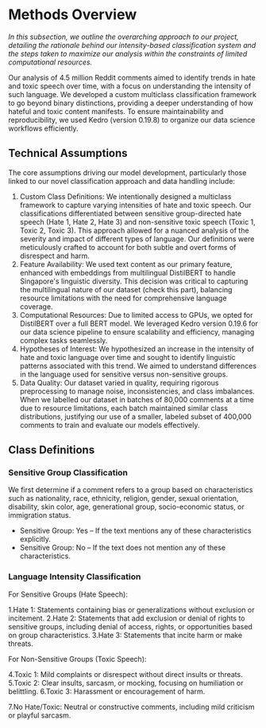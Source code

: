 # Methods Overview

_In this subsection, we outline the overarching approach to our project, detailing the rationale behind our intensity-based classification system and the steps taken to maximize our analysis within the constraints of limited computational resources._

Our analysis of 4.5 million Reddit comments aimed to identify trends in hate and toxic speech over time, with a focus on understanding the intensity of such language. We developed a custom multiclass classification framework to go beyond binary distinctions, providing a deeper understanding of how hateful and toxic content manifests. To ensure maintainability and reproducibility, we used Kedro (version 0.19.8) to organize our data science workflows efficiently.

## Technical Assumptions

The core assumptions driving our model development, particularly those linked to our novel classification approach and data handling include:

1. Custom Class Definitions: We intentionally designed a multiclass framework to capture varying intensities of hate and toxic speech. Our classifications differentiated between sensitive group-directed hate speech (Hate 1, Hate 2, Hate 3) and non-sensitive toxic speech (Toxic 1, Toxic 2, Toxic 3). This approach allowed for a nuanced analysis of the severity and impact of different types of language. Our definitions were meticulously crafted to account for both subtle and overt forms of disrespect and harm.
2. Feature Availability: We used text content as our primary feature, enhanced with embeddings from multilingual DistilBERT to handle Singapore's linguistic diversity. This decision was critical to capturing the multilingual nature of our dataset (check this part), balancing resource limitations with the need for comprehensive language coverage.
3. Computational Resources: Due to limited access to GPUs, we opted for DistilBERT over a full BERT model. We leveraged Kedro version 0.19.6 for our data science pipeline to ensure scalability and efficiency, managing complex tasks seamlessly.
4. Hypotheses of Interest: We hypothesized an increase in the intensity of hate and toxic language over time and sought to identify linguistic patterns associated with this trend. We aimed to understand differences in the language used for sensitive versus non-sensitive groups.
5. Data Quality: Our dataset varied in quality, requiring rigorous preprocessing to manage noise, inconsistencies, and class imbalances. When we labelled our dataset in batches of 80,000 comments at a time due to resource limitations, each batch maintained similar class distributions, justifying our use of a smaller, labeled subset of 400,000 comments to train and evaluate our models effectively.

## Class Definitions

### Sensitive Group Classification

We first determine if a comment refers to a group based on characteristics such as nationality, race, ethnicity, religion, gender, sexual orientation, disability, skin color, age, generational group, socio-economic status, or immigration status.

- Sensitive Group: Yes – If the text mentions any of these characteristics explicitly.
- Sensitive Group: No – If the text does not mention any of these characteristics.

### Language Intensity Classification

For Sensitive Groups (Hate Speech):

1.Hate 1: Statements containing bias or generalizations without exclusion or incitement.
2.Hate 2: Statements that add exclusion or denial of rights to sensitive groups, including denial of access, rights, or opportunities based on group characteristics.
3.Hate 3: Statements that incite harm or make threats.

For Non-Sensitive Groups (Toxic Speech):

4.Toxic 1: Mild complaints or disrespect without direct insults or threats.
5.Toxic 2: Clear insults, sarcasm, or mocking, focusing on humiliation or belittling.
6.Toxic 3: Harassment or encouragement of harm.

7.No Hate/Toxic: Neutral or constructive comments, including mild criticism or playful sarcasm.

<!-- ## 3.1 Technical Assumptions

_In this subsection, you should set out the assumptions that are directly related to your model development process. Some general categories include:_

- _How to define certain terms as variables_
- _What features are available / not available_
- _What kind of computational resources are available to you (ie on-premise vs cloud, GPU vs CPU, RAM availability)_
- _What the key hypotheses of interest are_
- _What the data quality is like (especially if incomplete / unreliable)_

## 3.2 Data

_In this subsection, you should provide a clear and detailed explanation of how your data is collected, processed, and used. Some specific parts you should explain are:_

- _Collection: What datasets did you use and how are they collected?_
- _Cleaning: How did you clean the data? How did you treat outliers or missing values?_
- _Features: What feature engineering did you do? Was anything dropped?_
- _Splitting: How did you split the data between training and test sets?_

## 3.3 Experimental Design

_In this subsection, you should clearly explain the key steps of your model development process, such as:_

- _Algorithms: Which ML algorithms did you choose to experiment with, and why?_
- _Evaluation: Which evaluation metric did you optimise and assess the model on? Why is this the most appropriate?_
- _Training: How did you arrive at the final set of hyperparameters? How did you manage imbalanced data or regularisation?_ -->
